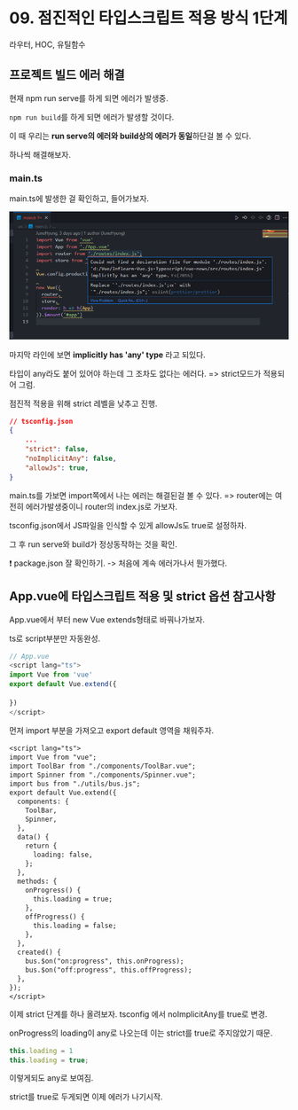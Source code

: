 # 09. 점진적인 타입스크립트 적용 방식 1단계

라우터, HOC, 유틸함수



## 프로젝트 빌드 에러 해결

현재 npm run serve를 하게 되면 에러가 발생중.

`npm run build`를 하게 되면 에러가 발생할 것이다.

이 때 우리는 **run serve의 에러와 build상의 에러가 동일**하단걸 볼 수 있다.

하나씩 해결해보자.

### main.ts

main.ts에 발생한 걸 확인하고, 들어가보자.

![main.ts-error](./readme_images/10_main.ts-error.png)

마지막 라인에 보면 **implicitly has 'any' type** 라고 되있다.

타입이 any라도 붙어 있어야 하는데 그 조차도 없다는 에러다. => strict모드가 적용되어 그럼.

점진적 적용을 위해 strict 레벨을 낮추고 진행.

```json
// tsconfig.json
{
    ...
    "strict": false,
	"noImplicitAny": false,
    "allowJs": true,
}
```

main.ts를 가보면 import쪽에서 나는 에러는 해결된걸 볼 수 있다. => router에는 여전히 에러가발생중이니 router의 index.js로 가보자.

tsconfig.json에서 JS파일을 인식할 수 있게 allowJs도 true로 설정하자.

그 후  run serve와 build가 정상동작하는 것을 확인.

❗ package.json 잘 확인하기. -> 처음에 계속 에러가나서 뭔가했다.



## App.vue에 타입스크립트 적용 및 strict 옵션 참고사항

App.vue에서 부터 new Vue extends형태로 바꿔나가보자.

ts로 script부분만 자동완성.

```typescript
// App.vue
<script lang="ts">
import Vue from 'vue'
export default Vue.extend({
    
})
</script>
```

먼저 import 부분을 가져오고 export default 영역을 채워주자.

```vue
<script lang="ts">
import Vue from "vue";
import ToolBar from "./components/ToolBar.vue";
import Spinner from "./components/Spinner.vue";
import bus from "./utils/bus.js";
export default Vue.extend({
  components: {
    ToolBar,
    Spinner,
  },
  data() {
    return {
      loading: false,
    };
  },
  methods: {
    onProgress() {
      this.loading = true;
    },
    offProgress() {
      this.loading = false;
    },
  },
  created() {
    bus.$on("on:progress", this.onProgress);
    bus.$on("off:progress", this.offProgress);
  },
});
</script>
```

이제 strict 단계를 하나 올려보자. tsconfig 에서 noImplicitAny를 true로 변경.



onProgress의 loading이 any로 나오는데 이는 strict를 true로 주지않았기 때문.

```typescript
this.loading = 1
this.loading = true;
```

이렇게되도 any로 보여짐.

strict를 true로 두게되면 이제 에러가 나기시작.